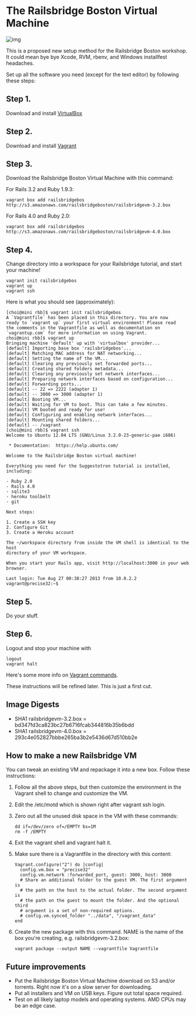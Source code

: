 # The Railsbridge Boston Virtual Machine

![img](https://raw.github.com/railsbridge-boston/railsbridge-virtual-machine/master/vm.png)

This is a proposed new setup method for the Railsbridge Boston workshop. It
could mean bye bye Xcode, RVM, rbenv, and Windows installfest headaches. 

Set up all the software you need (except for the text editor) by following these steps:

## Step 1. 

Download and install [VirtualBox][vbox]

[vbox]:https://www.virtualbox.org/wiki/Downloads

## Step 2. 

Download and install [Vagrant][vagrant]

[vagrant]:http://downloads.vagrantup.com/tags/v1.2.7

## Step 3. 

Download the Railsbridge Boston Virtual Machine with this command:

For Rails 3.2 and Ruby 1.9.3:

    vagrant box add railsbridgebos http://s3.amazonaws.com/railsbridgeboston/railsbridgevm-3.2.box


For Rails 4.0 and Ruby 2.0:

    vagrant box add railsbridgebos http://s3.amazonaws.com/railsbridgeboston/railsbridgevm-4.0.box

## Step 4. 

Change directory into a workspace for your Railsbridge tutorial, and start
your machine!

    vagrant init railsbridgebos
    vagrant up
    vagrant ssh

Here is what you should see (approximately):

```
[choi@mini rbb]$ vagrant init railsbridgebos
A `Vagrantfile` has been placed in this directory. You are now
ready to `vagrant up` your first virtual environment! Please read
the comments in the Vagrantfile as well as documentation on
`vagrantup.com` for more information on using Vagrant.
choi@mini rbb]$ vagrant up
Bringing machine 'default' up with 'virtualbox' provider...
[default] Importing base box 'railsbridgebos'...
[default] Matching MAC address for NAT networking...
[default] Setting the name of the VM...
[default] Clearing any previously set forwarded ports...
[default] Creating shared folders metadata...
[default] Clearing any previously set network interfaces...
[default] Preparing network interfaces based on configuration...
[default] Forwarding ports...
[default] -- 22 => 2222 (adapter 1)
[default] -- 3000 => 3000 (adapter 1)
[default] Booting VM...
[default] Waiting for VM to boot. This can take a few minutes.
[default] VM booted and ready for use!
[default] Configuring and enabling network interfaces...
[default] Mounting shared folders...
[default] -- /vagrant
[choi@mini rbb]$ vagrant ssh
Welcome to Ubuntu 12.04 LTS (GNU/Linux 3.2.0-23-generic-pae i686)

 * Documentation:  https://help.ubuntu.com/

Welcome to the Railsbridge Boston virtual machine!

Everything you need for the Suggestotron tutorial is installed, including:

- Ruby 2.0
- Rails 4.0
- sqlite3
- heroku toolbelt
- git

Next steps:

1. Create a SSH key
2. Configure Git
3. Create a Heroku account

The ~/workspace directory from inside the VM shell is identical to the host
directory of your VM workspace.

When you start your Rails app, visit http://localhost:3000 in your web browser.

Last login: Tue Aug 27 00:38:27 2013 from 10.0.2.2
vagrant@precise32:~$ 
```


## Step 5. 
    
Do your stuff.
    
## Step 6.

Logout and stop your machine with

    logout
    vagrant halt

Here's some more info on [Vagrant commands](http://docs.vagrantup.com/v2/cli/index.html).

These instructions will be refined later. This is just a first cut.

## Image Digests

* SHA1 railsbridgevm-3.2.box = bd347fd3ca823bc27b6716fcab344816b35b6bdd
* SHA1 railsbridgevm-4.0.box = 293c4e052827bbbe265ba3b2e5436d67d510bb2e


## How to make a new Railsbridge VM

You can tweak an existing VM and repackage it into a new box. Follow
these instructions:

1. Follow all the above steps, but then customize the environment in the
   Vagrant shell to change and customize the VM.

2. Edit the /etc/motd which is shown right after vagrant ssh login.

3. Zero out all the unused disk space in the VM with these commands:

    ```
    dd if=/dev/zero of=/EMPTY bs=1M
    rm -f /EMPTY
    ```

4. Exit the vagrant shell and vagrant halt it.

5. Make sure there is a Vagrantfile in the directory with this content:

    ```
    Vagrant.configure("2") do |config|
      config.vm.box = "precise32"
      config.vm.network :forwarded_port, guest: 3000, host: 3000
      # Share an additional folder to the guest VM. The first argument is
      # the path on the host to the actual folder. The second argument is
      # the path on the guest to mount the folder. And the optional third
      # argument is a set of non-required options.
      # config.vm.synced_folder "../data", "/vagrant_data"
    end
    ```

6. Create the new package with this command. NAME is the name of the box
   you're creating, e.g. railsbridgevm-3.2.box:
   
   ```
   vagrant package --output NAME --vagrantfile Vagrantfile
   ```





## Future improvements

* Put the Railsbridge Boston Virtual Machine download on S3 and/or torrents. Right now it's on a slow server for downloading.
* Put all installers and VM on USB keys. Figure out total space required.
* Test on all likely laptop models and operating systems. AMD CPUs may be an edge case.





